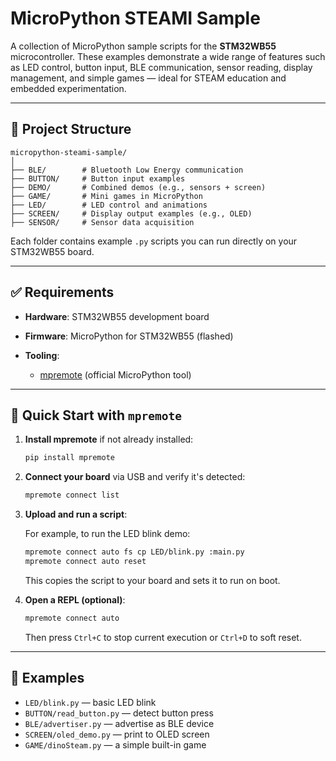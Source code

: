 # MicroPython STEAMI Sample

A collection of MicroPython sample scripts for the **STM32WB55** microcontroller. These examples demonstrate a wide range of features such as LED control, button input, BLE communication, sensor reading, display management, and simple games — ideal for STEAM education and embedded experimentation.

---

## 📁 Project Structure

```
micropython-steami-sample/
│
├── BLE/        # Bluetooth Low Energy communication
├── BUTTON/     # Button input examples
├── DEMO/       # Combined demos (e.g., sensors + screen)
├── GAME/       # Mini games in MicroPython
├── LED/        # LED control and animations
├── SCREEN/     # Display output examples (e.g., OLED)
├── SENSOR/     # Sensor data acquisition
```

Each folder contains example `.py` scripts you can run directly on your STM32WB55 board.

---

## ✅ Requirements

* **Hardware**: STM32WB55 development board
* **Firmware**: MicroPython for STM32WB55 (flashed)
* **Tooling**:

  * [mpremote](https://docs.micropython.org/en/latest/reference/mpremote.html) (official MicroPython tool)

---

## 🚀 Quick Start with `mpremote`

1. **Install mpremote** if not already installed:

   ```bash
   pip install mpremote
   ```

2. **Connect your board** via USB and verify it's detected:

   ```bash
   mpremote connect list
   ```

3. **Upload and run a script**:

   For example, to run the LED blink demo:

   ```bash
   mpremote connect auto fs cp LED/blink.py :main.py
   mpremote connect auto reset
   ```

   This copies the script to your board and sets it to run on boot.

4. **Open a REPL (optional)**:

   ```bash
   mpremote connect auto
   ```

   Then press `Ctrl+C` to stop current execution or `Ctrl+D` to soft reset.

---

## 🧪 Examples

* `LED/blink.py` — basic LED blink
* `BUTTON/read_button.py` — detect button press
* `BLE/advertiser.py` — advertise as BLE device
* `SCREEN/oled_demo.py` — print to OLED screen
* `GAME/dinoSteam.py` — a simple built-in game
